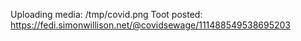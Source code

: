 Uploading media: /tmp/covid.png
Toot posted: https://fedi.simonwillison.net/@covidsewage/111488549538695203
